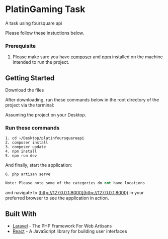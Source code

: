 # PlatinGaming Task

A task using foursquare api

Please follow these instuctions below.

### Prerequisite

1. Please make sure you have [composer](https://getcomposer.org/download/) and [npm](https://www.npmjs.com/get-npm) installed on the machine intended to run the project.

## Getting Started

Download the files

After downloading, run these commands below in the root directory of the project via the terminal:

Assuming the project on your Desktop.

### Run these commands

```
1. cd ~/Desktop/platinfoursquareapi
2. composer install
3. composer update
4. npm install
5. npm run dev
```

And finally, start the application:

```
6. php artisan serve
```

```python
Note: Please note some of the categories do not have locations
```

and navigate to [http://127.0.0.1:8000](http://127.0.0.1:8000) in your preferred browser to see the application in action.

## Built With

-   [Laravel](https://laravel.com) - The PHP Framework For Web Artisans
-   [React](https://reactjs.org) - A JavaScript library for building user interfaces
